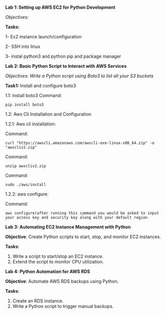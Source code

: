**Lab 1: Setting up AWS EC2 for Python Development**

*Objectives:*

**Tasks:**

1- Ec2 instance launch/configuration

2- SSH into linux

3- instal python3 and python pip and package manager

**Lab 2: Basic Python Script to Interact with AWS Services**

*Objectives: Write a Python script using Boto3 to list all your S3 buckets*

**Task1:**
Install and configure boto3

1.1: Install boto3
 Command:
  
  	pip install boto3
   
  
1.2: Aws Cli  Installation and Configuration
	     
1.2.1: Aws cli installation:

  Command:
  
   	curl "https://awscli.amazonaws.com/awscli-exe-linux-x86_64.zip" -o "awscliv2.zip"	
    
   
 Command: 
 
 	unzip awscliv2.zip

 Command: 
 
 	sudo ./aws/install
   

1.2.2: aws configure:

Command: 

 	aws configure(after running this command you would be asked to input your access key and security key along with your default region


**Lab 3: Automating EC2 Instance Management with Python**

**Objective**:
Create Python scripts to start, stop, and monitor EC2 instances.

**Tasks**:
1. Write a script to start/stop an EC2 instance.
2. Extend the script to monitor CPU utilization.

**Lab 4: Python Automation for AWS RDS**

**Objective**:
Automate AWS RDS backups using Python.

**Tasks**:
1. Create an RDS instance.
2. Write a Python script to trigger manual backups.



